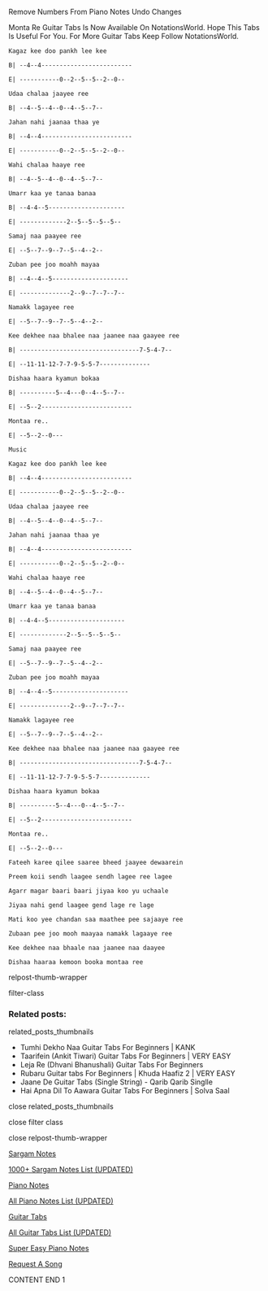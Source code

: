 
Remove Numbers From Piano Notes
Undo Changes

Monta Re Guitar Tabs Is Now Available On NotationsWorld. Hope This Tabs Is Useful For You. For More Guitar Tabs Keep Follow NotationsWorld.

```
Kagaz kee doo pankh lee kee

B| --4--4-------------------------

E| -----------0--2--5--5--2--0--

Udaa chalaa jaayee ree

B| --4--5--4--0--4--5--7--

Jahan nahi jaanaa thaa ye

B| --4--4-------------------------

E| -----------0--2--5--5--2--0--

Wahi chalaa haaye ree

B| --4--5--4--0--4--5--7--

Umarr kaa ye tanaa banaa

B| --4-4--5---------------------

E| -------------2--5--5--5--5--

Samaj naa paayee ree

E| --5--7--9--7--5--4--2--

Zuban pee joo moahh mayaa

B| --4--4--5---------------------

E| --------------2--9--7--7--7--

Namakk lagayee ree

E| --5--7--9--7--5--4--2--

Kee dekhee naa bhalee naa jaanee naa gaayee ree

B| ---------------------------------7-5-4-7--

E| --11-11-12-7-7-9-5-5-7--------------

Dishaa haara kyamun bokaa 

B| ----------5--4---0--4--5--7--

E| --5--2-------------------------

Montaa re..

E| --5--2--0---

Music

Kagaz kee doo pankh lee kee

B| --4--4-------------------------

E| -----------0--2--5--5--2--0--

Udaa chalaa jaayee ree

B| --4--5--4--0--4--5--7--

Jahan nahi jaanaa thaa ye

B| --4--4-------------------------

E| -----------0--2--5--5--2--0--

Wahi chalaa haaye ree

B| --4--5--4--0--4--5--7--

Umarr kaa ye tanaa banaa

B| --4-4--5---------------------

E| -------------2--5--5--5--5--

Samaj naa paayee ree

E| --5--7--9--7--5--4--2--

Zuban pee joo moahh mayaa

B| --4--4--5---------------------

E| --------------2--9--7--7--7--

Namakk lagayee ree

E| --5--7--9--7--5--4--2--

Kee dekhee naa bhalee naa jaanee naa gaayee ree

B| ---------------------------------7-5-4-7--

E| --11-11-12-7-7-9-5-5-7--------------

Dishaa haara kyamun bokaa 

B| ----------5--4---0--4--5--7--

E| --5--2-------------------------

Montaa re..

E| --5--2--0---

Fateeh karee qilee saaree bheed jaayee dewaarein

Preem koii sendh laagee sendh lagee ree lagee

Agarr magar baari baari jiyaa koo yu uchaale

Jiyaa nahi gend laagee gend lage re lage

Mati koo yee chandan saa maathee pee sajaaye ree

Zubaan pee joo mooh maayaa namakk lagaaye ree

Kee dekhee naa bhaale naa jaanee naa daayee

Dishaa haaraa kemoon booka montaa ree
```

relpost-thumb-wrapper

filter-class

### Related posts:

related_posts_thumbnails

* Tumhi Dekho Naa Guitar Tabs For Beginners | KANK
* Taarifein (Ankit Tiwari) Guitar Tabs For Beginners | VERY EASY
* Leja Re (Dhvani Bhanushali) Guitar Tabs For Beginners
* Rubaru Guitar tabs For Beginners | Khuda Haafiz 2 | VERY EASY
* Jaane De Guitar Tabs (Single String) - Qarib Qarib Singlle
* Hai Apna Dil To Aawara Guitar Tabs For Beginners | Solva Saal

close related_posts_thumbnails

close filter class

close relpost-thumb-wrapper

[Sargam Notes](https://www.notationsworld.com/sargam-notes.html)

[1000+ Sargam Notes List (UPDATED)](https://www.notationsworld.com/all-songs-list-sargam-notes.html)

[Piano Notes](https://www.notationsworld.com/piano-notes.html)

[All Piano Notes List (UPDATED)](https://www.notationsworld.com/all-songs-list-piano-notes.html)

[Guitar Tabs](https://www.notationsworld.com/guitar-tabs.html)

[All Guitar Tabs List (UPDATED)](https://www.notationsworld.com/all-songs-list-guitar-tabs.html)

[Super Easy Piano Notes](https://studywall.in/)

[Request A Song](https://www.notationsworld.com/request-a-song.html)

CONTENT END 1

